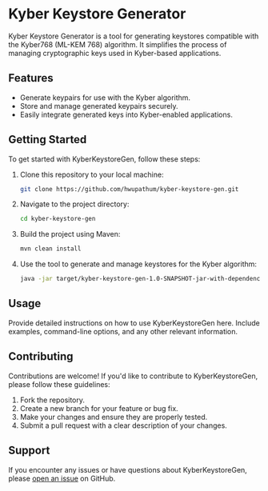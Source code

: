 # Kyber Keystore Generator

Kyber Keystore Generator is a tool for generating keystores compatible with the Kyber768 (ML-KEM 768) algorithm. It simplifies the process of managing cryptographic keys used in Kyber-based applications.

## Features

- Generate keypairs for use with the Kyber algorithm.
- Store and manage generated keypairs securely.
- Easily integrate generated keys into Kyber-enabled applications.

## Getting Started

To get started with KyberKeystoreGen, follow these steps:

1. Clone this repository to your local machine:

    ```bash
    git clone https://github.com/hwupathum/kyber-keystore-gen.git
    ```

2. Navigate to the project directory:

    ```bash
    cd kyber-keystore-gen
    ```

3. Build the project using Maven:

    ```bash
    mvn clean install
    ```
4. Use the tool to generate and manage keystores for the Kyber algorithm:

    ```bash
    java -jar target/kyber-keystore-gen-1.0-SNAPSHOT-jar-with-dependencies.jar
    ```

## Usage

Provide detailed instructions on how to use KyberKeystoreGen here. Include examples, command-line options, and any other relevant information.

## Contributing

Contributions are welcome! If you'd like to contribute to KyberKeystoreGen, please follow these guidelines:

1. Fork the repository.
2. Create a new branch for your feature or bug fix.
3. Make your changes and ensure they are properly tested.
4. Submit a pull request with a clear description of your changes.

## Support

If you encounter any issues or have questions about KyberKeystoreGen, please [open an issue](https://github.com/your-username/KyberKeystoreGen/issues) on GitHub.
